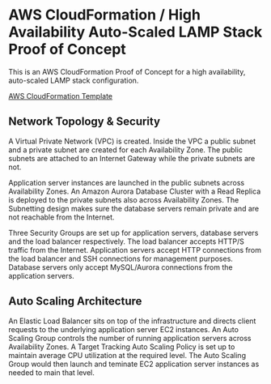 # AWS CloudFormation / High Availability Auto-Scaled LAMP Stack Proof of Concept

This is an AWS CloudFormation Proof of Concept for a high availability, auto-scaled LAMP stack configuration.

[AWS CloudFormation Template](cloudformation/lamp.json)

## Network Topology & Security

A Virtual Private Network (VPC) is created. Inside the VPC a public subnet and a private subnet are created for each Availability Zone. The public subnets are attached to an Internet Gateway while the private subnets are not.

Application server instances are launched in the public subnets across Availability Zones. An Amazon Aurora Database Cluster with a Read Replica is deployed to the private subnets also across Availability Zones. The Subnetting design makes sure the database servers remain private and are not reachable from the Internet.

Three Security Groups are set up for application servers, database servers and the load balancer respectively. The load balancer accepts HTTP/S traffic from the Internet. Application servers accept HTTP connections from the load balancer and SSH connections for management purposes. Database servers only accept MySQL/Aurora connections from the application servers.

## Auto Scaling Architecture

An Elastic Load Balancer sits on top of the infrastructure and directs client requests to the underlying application server EC2 instances. An Auto Scaling Group controls the number of running application servers across Availability Zones. A Target Tracking Auto Scaling Policy is set up to maintain average CPU utilization at the required level. The Auto Scaling Group would then launch and teminate EC2 application server instances as needed to main that level.
